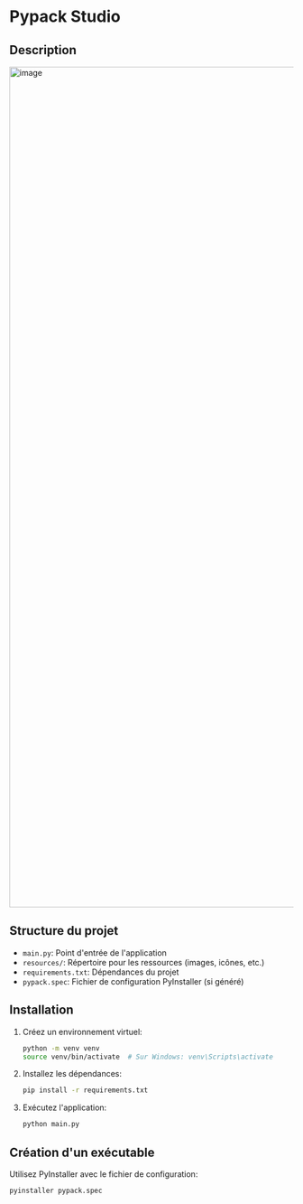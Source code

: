 # Pypack Studio

## Description
<img width="1929" height="1489" alt="image" src="https://github.com/user-attachments/assets/207d76fc-bae8-4500-bd0a-d20f1db36dc3" />


## Structure du projet
- `main.py`: Point d'entrée de l'application
- `resources/`: Répertoire pour les ressources (images, icônes, etc.)
- `requirements.txt`: Dépendances du projet
- `pypack.spec`: Fichier de configuration PyInstaller (si généré)

## Installation
1. Créez un environnement virtuel:
   ```bash
   python -m venv venv
   source venv/bin/activate  # Sur Windows: venv\Scripts\activate
   ```

2. Installez les dépendances:
   ```bash
   pip install -r requirements.txt
   ```

3. Exécutez l'application:
   ```bash
   python main.py
   ```

## Création d'un exécutable
Utilisez PyInstaller avec le fichier de configuration:
```bash
pyinstaller pypack.spec
```
